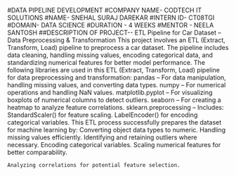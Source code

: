 #DATA PIPELINE DEVELOPMENT
#COMPANY NAME- CODTECH IT SOLUTIONS
#NAME- SNEHAL SURAJ DAREKAR
#INTERN ID- CT08TGI
#DOMAIN- DATA SCIENCE
#DURATION - 4 WEEKS
#MENTOR - NEELA SANTOSH
##DESCRIPTION OF PROJECT--
ETL Pipeline for Car Dataset – Data Preprocessing & Transformation
    This project involves an ETL (Extract, Transform, Load) pipeline to preprocess a car dataset. The pipeline includes data cleaning, handling missing values, encoding categorical data,     and standardizing numerical features for better model performance.
The following libraries are used in this ETL (Extract, Transform, Load) pipeline for data preprocessing and transformation:
    pandas – For data manipulation, handling missing values, and converting data types.
    numpy – For numerical operations and handling NaN values.
    matplotlib.pyplot – For visualizing boxplots of numerical columns to detect outliers.
    seaborn – For creating a heatmap to analyze feature correlations.
    sklearn.preprocessing – Includes:
                            StandardScaler() for feature scaling.
                            LabelEncoder() for encoding categorical variables.
This ETL process successfully prepares the dataset for machine learning by:
    Converting object data types to numeric.
    Handling missing values efficiently.
    Identifying and retaining outliers where necessary.
    Encoding categorical variables.
    Scaling numerical features for better comparability.
    
    Analyzing correlations for potential feature selection.
